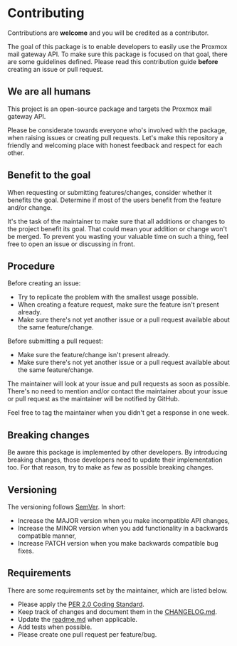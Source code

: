 # Contributing

Contributions are **welcome** and you will be credited as a contributor.

The goal of this package is to enable developers to easily use the Proxmox mail gateway API. To make sure this
package is focused on that goal, there are some guidelines defined. Please read this contribution guide **before**
creating an issue or pull request.

## We are all humans

This project is an open-source package and targets the Proxmox mail gateway API.

Please be considerate towards everyone who's involved with the package, when raising issues or creating pull requests.
Let's make this repository a friendly and welcoming place with honest feedback and respect for each other.

## Benefit to the goal

When requesting or submitting features/changes, consider whether it benefits the goal. Determine if most of the users
benefit from the feature and/or change.

It's the task of the maintainer to make sure that all additions or changes to the project benefit its goal. That could
mean your addition or change won't be merged. To prevent you wasting your valuable time on such a thing, feel free to
open an issue or discussing in front.

## Procedure

Before creating an issue:

- Try to replicate the problem with the smallest usage possible.
- When creating a feature request, make sure the feature isn't present already.
- Make sure there's not yet another issue or a pull request available about the same feature/change.

Before submitting a pull request:

- Make sure the feature/change isn't present already.
- Make sure there's not yet another issue or a pull request available about the same feature/change.

The maintainer will look at your issue and pull requests as soon as possible. There's no need to mention and/or contact
the maintainer about your issue or pull request as the maintainer will be notified by GitHub.

Feel free to tag the maintainer when you didn't get a response in one week.

## Breaking changes

Be aware this package is implemented by other developers. By introducing breaking changes, those developers need to
update their implementation too. For that reason, try to make as few as possible breaking changes.

## Versioning

The versioning follows [SemVer](http://semver.org/). In short:

- Increase the MAJOR version when you make incompatible API changes,
- Increase the MINOR version when you add functionality in a backwards compatible manner,
- Increase PATCH version when you make backwards compatible bug fixes.

## Requirements

There are some requirements set by the maintainer, which are listed below.

- Please apply the [PER 2.0 Coding Standard](https://www.php-fig.org/per/coding-style/).
- Keep track of changes and document them in the [CHANGELOG.md](CHANGELOG.md).
- Update the [readme.md](README.md) when applicable.
- Add tests when possible.
- Please create one pull request per feature/bug.
